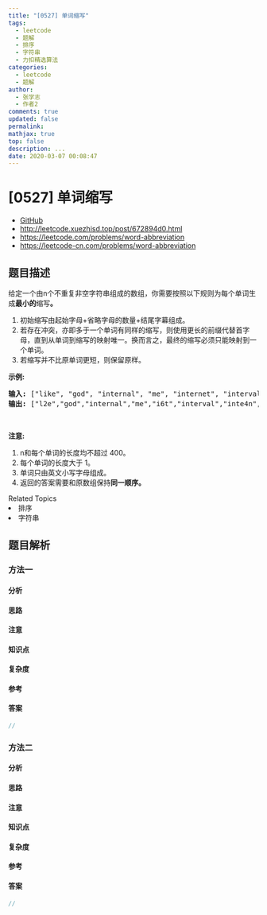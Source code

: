 ```yaml
---
title: "[0527] 单词缩写"
tags:
  - leetcode
  - 题解
  - 排序
  - 字符串
  - 力扣精选算法
categories:
  - leetcode
  - 题解
author:
  - 张学志
  - 作者2
comments: true
updated: false
permalink:
mathjax: true
top: false
description: ...
date: 2020-03-07 00:08:47
---
```



# [0527] 单词缩写
* [GitHub](https://github.com/algoboy101/LeetCodeCrowdsource/tree/master/_posts/QA/%5B0527%5D%20%E5%8D%95%E8%AF%8D%E7%BC%A9%E5%86%99.md)
* http://leetcode.xuezhisd.top/post/672894d0.html
* https://leetcode.com/problems/word-abbreviation
* https://leetcode-cn.com/problems/word-abbreviation


## 题目描述

<p>给定一个由n个不重复非空字符串组成的数组，你需要按照以下规则为每个单词生成<strong>最小的</strong>缩写<strong>。</strong></p>

<ol>
	<li>初始缩写由起始字母+省略字母的数量+结尾字幕组成。</li>
	<li>若存在冲突，亦即多于一个单词有同样的缩写，则使用更长的前缀代替首字母，直到从单词到缩写的映射唯一。换而言之，最终的缩写必须只能映射到一个单词。</li>
	<li>若缩写并不比原单词更短，则保留原样。</li>
</ol>

<p><strong>示例:</strong></p>

<pre><strong>输入:</strong> [&quot;like&quot;, &quot;god&quot;, &quot;internal&quot;, &quot;me&quot;, &quot;internet&quot;, &quot;interval&quot;, &quot;intension&quot;, &quot;face&quot;, &quot;intrusion&quot;]
<strong>输出:</strong> [&quot;l2e&quot;,&quot;god&quot;,&quot;internal&quot;,&quot;me&quot;,&quot;i6t&quot;,&quot;interval&quot;,&quot;inte4n&quot;,&quot;f2e&quot;,&quot;intr4n&quot;]
</pre>

<p>&nbsp;</p>

<p><strong>注意:</strong></p>

<ol>
	<li>n和每个单词的长度均不超过 400。</li>
	<li>每个单词的长度大于 1。</li>
	<li>单词只由英文小写字母组成。</li>
	<li>返回的答案需要和原数组保持<strong>同一顺序。</strong></li>
</ol>
<div><div>Related Topics</div><div><li>排序</li><li>字符串</li></div></div>


## 题目解析


### 方法一

#### 分析

#### 思路

#### 注意

#### 知识点

#### 复杂度

#### 参考

#### 答案

```cpp
//
```


### 方法二

#### 分析

#### 思路

#### 注意

#### 知识点

#### 复杂度

#### 参考

#### 答案

```cpp
//
```


